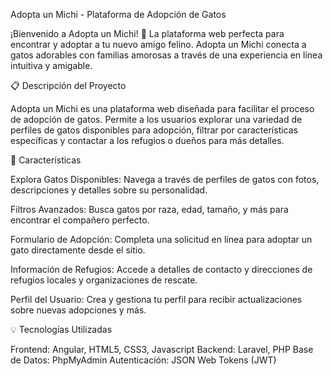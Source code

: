 Adopta un Michi - Plataforma de Adopción de Gatos

¡Bienvenido a Adopta un Michi! 🐾 La plataforma web perfecta para encontrar y adoptar a tu nuevo amigo felino. 
Adopta un Michi conecta a gatos adorables con familias amorosas a través de una experiencia en línea intuitiva y amigable.

📋 Descripción del Proyecto

Adopta un Michi es una plataforma web diseñada para facilitar el proceso de adopción de gatos. Permite a los usuarios explorar una variedad de perfiles de gatos disponibles para adopción, filtrar por características específicas y contactar a los refugios o dueños para más detalles.

🚀 Características

Explora Gatos Disponibles: Navega a través de perfiles de gatos con fotos, descripciones y detalles sobre su personalidad.

Filtros Avanzados: Busca gatos por raza, edad, tamaño, y más para encontrar el compañero perfecto.

Formulario de Adopción: Completa una solicitud en línea para adoptar un gato directamente desde el sitio.

Información de Refugios: Accede a detalles de contacto y direcciones de refugios locales y organizaciones de rescate.

Perfil del Usuario: Crea y gestiona tu perfil para recibir actualizaciones sobre nuevas adopciones y más.


💡 Tecnologías Utilizadas

Frontend: Angular, HTML5, CSS3, Javascript
Backend: Laravel, PHP
Base de Datos: PhpMyAdmin
Autenticación: JSON Web Tokens (JWT)
